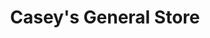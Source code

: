 ---
title: "Casey's General Store"
url: /cedar-falls/caseys-general-store-university-avenue/
shop: convenience
---